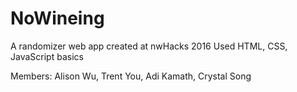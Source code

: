 # NoWineing

A randomizer web app created at nwHacks 2016
Used HTML, CSS, JavaScript basics

Members:
Alison Wu, Trent You, Adi Kamath, Crystal Song
